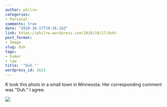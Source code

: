 ```yaml
---
author: philrw
categories:
- Personal
comments: true
date: "2010-10-17T19:36:16Z"
link: https://philrw.wordpress.com/2010/10/17/duh/
post_format:
- Image
slug: duh
tags:
- humor
- law
title: '"Duh."'
wordpress_id: 2623
---
```


K took this photo in a small town in Minnesota. Her corresponding comment was "Duh." I agree.

[![](/images/IMG_0296-300x225.jpg)](/images/img_0296.jpg)
